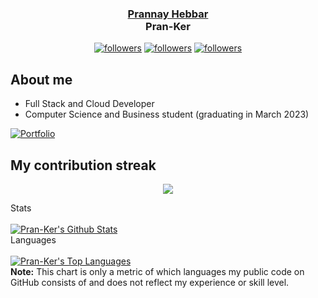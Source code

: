 <h3 align="center"><a href="https://pran-ker.github.io/">Prannay Hebbar</a><br>Pran-Ker </h3>

<p align="center">
  <a href="https://twitter.com/HebbarPrannay"><img alt="followers" title="Follow me on Twitter" src="https://img.shields.io/twitter/follow/HebbarPrannay?color=55960c&label=Follow&logo=twitter&logoColor=white&style=for-the-badge"/></a>
  <a href="https://github.com/Pran-Ker"><img alt="followers" title="Follow me on Github" src="https://img.shields.io/github/followers/Pran-Ker?color=236ad3&style=for-the-badge&logo=github&label=Follow"/></a>
  <a href="https://www.linkedin.com/in/prannay/"><img alt="followers" title="Follow me on LinkedIn" src="https://img.shields.io/badge/LinkedIn-0077B5/follow/prannay?style=for-the-badge&logo=linkedin&logoColor=white"/></a>
</p>

## About me

* Full Stack and Cloud Developer
* Computer Science and Business student (graduating in March 2023)

<p align="left">
  <a href="https://pran-ker.github.io/"><img alt="Portfolio" title="Portfolio" src="https://img.shields.io/badge/-Portfolio-000000?style=for-the-badge&logo=koding&logoColor=white"/></a>
    
</p>

## My contribution streak

<p align="center">
  <a href="https://github.com/Pran-Ker/github-readme-streak-stats">
    <img src="https://github-readme-streak-stats.herokuapp.com/?user=Pran-Ker#version3"/>
  </a>
</p>



<!-- https://github.com/anuraghazra/github-readme-stats -->
  <summary>Stats</summary>
  <br/>
  <a href="https://github.com/anuraghazra/github-readme-stats"><img alt="Pran-Ker's Github Stats" src="https://github-readme-stats.vercel.app/api?username=Pran-Ker&show_icons=true&count_private=true&hide=" /></a>


  <summary>Languages</summary>
  <br/>
  <a href="https://github.com/anuraghazra/github-readme-stats"><img alt="Pran-Ker's Top Languages" src="https://github-readme-stats.vercel.app/api/top-langs/?username=Pran-Ker&langs_count=10&layout=compact#" /></a>
  <br/>
  <b>Note:</b> This chart is only a metric of which languages my public code on GitHub consists of and does not reflect my experience or skill level.



<!-- https://github.com/jamesgeorge007/github-activity-readme -->
